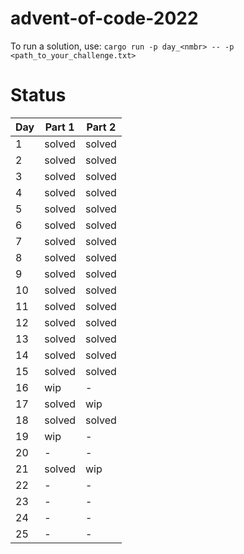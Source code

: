 # advent-of-code-2022

To run a solution, use: `cargo run -p day_<nmbr> -- -p <path_to_your_challenge.txt>`

# Status

| Day | Part 1 | Part 2 |
| --- | ------ | ------ |
| 1   | solved | solved |
| 2   | solved | solved |
| 3   | solved | solved |
| 4   | solved | solved |
| 5   | solved | solved |
| 6   | solved | solved |
| 7   | solved | solved |
| 8   | solved | solved |
| 9   | solved | solved |
| 10  | solved | solved |
| 11  | solved | solved |
| 12  | solved | solved |
| 13  | solved | solved |
| 14  | solved | solved |
| 15  | solved | solved |
| 16  | wip    | -      |
| 17  | solved | wip    |
| 18  | solved | solved |
| 19  | wip    | -      |
| 20  | -      | -      |
| 21  | solved | wip    |
| 22  | -      | -      |
| 23  | -      | -      |
| 24  | -      | -      |
| 25  | -      | -      |
